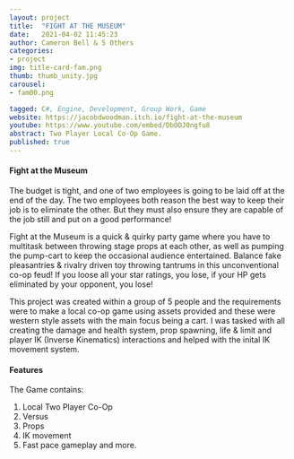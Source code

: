 ```yaml
---
layout: project
title:  "FIGHT AT THE MUSEUM"
date:   2021-04-02 11:45:23
author: Cameron Bell & 5 Others
categories:
- project
img: title-card-fam.png
thumb: thumb_unity.jpg
carousel:
- fam00.png

tagged: C#, Engine, Development, Group Work, Game
website: https://jacobdwoodman.itch.io/fight-at-the-museum
youtube: https://www.youtube.com/embed/DbOOJ0ngfu8
abstract: Two Player Local Co-Op Game. 
published: true
---
```

#### Fight at the Museum
The budget is tight, and one of two employees is going to be laid off at the end of the day. The two employees both reason the best way to keep their job is to eliminate the other. But they must also ensure they are capable of the job still and put on a good performance!

Fight at the Museum is a quick & quirky party game where you have to multitask between throwing stage props at each other, as well as pumping the pump-cart to keep the occasional audience entertained. Balance fake pleasantries & rivalry driven toy throwing tantrums in this unconventional co-op feud! If you loose all your star ratings, you lose, if your HP gets eliminated by your opponent, you lose!

This project was created within a group of 5 people and the requirements were to make a local co-op game using assets provided and these were western style assets with the main focus being a cart.
I was tasked with all creating the damage and health system, prop spawning, life & limit and player IK (Inverse Kinematics) interactions and helped with the inital IK movement system.
#### Features
The Game contains:
1. Local Two Player Co-Op
2. Versus
3. Props
4. IK movement
5. Fast pace gameplay 
and more.

